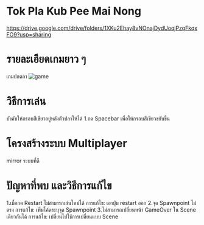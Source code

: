 # Tok Pla Kub Pee Mai Nong
https://drive.google.com/drive/folders/1XKu2Ehay8vNOnajDydUoqjPzqFkqxFO9?usp=sharing
# รายละเอียดเกมยาว ๆ
เกมปกตลา
![game](https://github.com/user-attachments/assets/5dd215a2-620c-4942-9641-4c783e95e99f)

# วิธีการเล่น
บังคับให้กรอบสีเขียวอยู่หลังตัวปลาให้ได้
1.กด Spacebar เพื่อให้กรอบสีเขียวขยับขึ้น
# โครงสร้างระบบ Multiplayer
mirror ระบบที่ดี
# ปัญหาที่พบ และวิธีการแก้ไข
1.เมื่อกด Restart ไม่สามารถเล่นใหม่ได้
การแก้ไข: เอาปุ่ม restart ออก
2.จุด Spawnpoint ไม่ตรง
การแก้ไข: เพิ่มโค้ดระบุจุด Spawnpoint
3.ไม่สามารถเปลี่ยนหน้า GameOver ใน Scene เดียวกันได้
การแก้ไข: เปลี่ยนไปใช้การเปลี่ยนแบบ Scene
